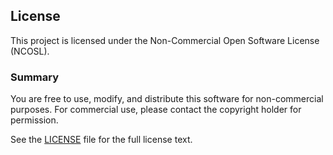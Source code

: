 ## License

This project is licensed under the Non-Commercial Open Software License (NCOSL). 

### Summary

You are free to use, modify, and distribute this software for non-commercial purposes. For commercial use, please contact the copyright holder for permission.

See the [LICENSE](./LICENSE) file for the full license text.
